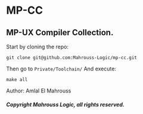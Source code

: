 # MP-CC
## MP-UX Compiler Collection.

Start by cloning the repo:

```
git clone git@github.com:Mahrouss-Logic/mp-cc.git
```

Then go to `Private/Toolchain/` And execute:

```
make all
```

Author: Amlal El Mahrouss

##### Copyright Mahrouss Logic, all rights reserved.
